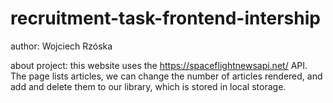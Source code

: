 # recruitment-task-frontend-intership
author: Wojciech Rzóska

about project: 
this website uses the https://spaceflightnewsapi.net/ API. The page lists articles, we can change the number of articles rendered, and add and delete them to our library, which is stored in local storage.
